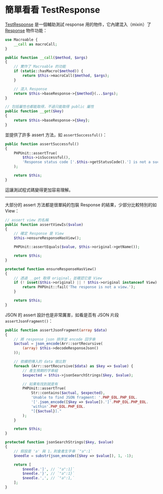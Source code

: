 # 簡單看看 TestResponse

[TestResponse][] 是一個輔助測試 response 用的物件，它內建混入（mixin）了 [Response][] 物件功能：

```php
use Macroable {
    __call as macroCall;
}

public function __call($method, $args)
{
    // 實作了 Macroable 的功能
    if (static::hasMacro($method)) {
        return $this->macroCall($method, $args);
    }

    // 混入 Response
    return $this->baseResponse->{$method}(...$args);
}

// 包括屬性也都能取得，不過只能取得 public 屬性
public function __get($key)
{
    return $this->baseResponse->{$key};
}
```

並提供了許多 assert 方法，如 `assertSuccessful()`：

```php
public function assertSuccessful()
{
    PHPUnit::assertTrue(
        $this->isSuccessful(),
        'Response status code ['.$this->getStatusCode().'] is not a successful status code.'
    );

    return $this;
}
```

這讓測試程式碼變得更加容易理解。

---

大部分的 assert 方法都是很單純的包裝 Response 的結果，少部分比較特別的如 View：

```php
// assert view 的名稱
public function assertViewIs($value)
{
    // 確定 Response 是 View
    $this->ensureResponseHasView();

    PHPUnit::assertEquals($value, $this->original->getName());

    return $this;
}

protected function ensureResponseHasView()
{
    // 透過 __get 取得 original，並確認它是 View
    if (! isset($this->original) || ! $this->original instanceof View) {
        return PHPUnit::fail('The response is not a view.');
    }

    return $this;
}
```

JSON 的 assert 設計也是非常厲害，如看是否有 JSON 片段 `assertJsonFragment()`：

```php
public function assertJsonFragment(array $data)
{
    // 將 response json 排序並 encode 回字串
    $actual = json_encode(Arr::sortRecursive(
        (array) $this->decodeResponseJson()
    ));

    // 依續把傳入的 data 做比對
    foreach (Arr::sortRecursive($data) as $key => $value) {
        // 產生預期的字串組
        $expected = $this->jsonSearchStrings($key, $value);

        // 如果有找到就是有
        PHPUnit::assertTrue(
            Str::contains($actual, $expected),
            'Unable to find JSON fragment: '.PHP_EOL.PHP_EOL.
            '['.json_encode([$key => $value]).']'.PHP_EOL.PHP_EOL.
            'within'.PHP_EOL.PHP_EOL.
            "[{$actual}]."
        );
    }

    return $this;
}

protected function jsonSearchStrings($key, $value)
{
    // 假設是 'a' 與 1，則會產生字串 `"a":1` 
    $needle = substr(json_encode([$key => $value]), 1, -1);

    return [
        $needle.']', // `"a":1]`
        $needle.'}', // `"a":1}`
        $needle.',', // `"a":1,`
    ];
}
```

[Response]: https://github.com/laravel/framework/blob/v5.7.6/src/Illuminate/Http/Response.php
[TestResponse]: https://github.com/laravel/framework/blob/v5.7.6/src/Illuminate/Foundation/Testing/TestResponse.php